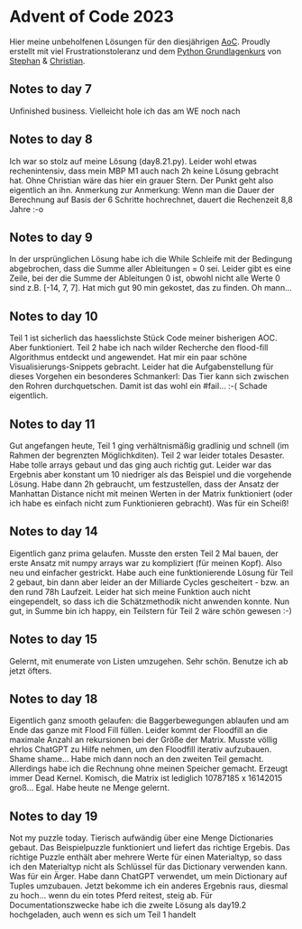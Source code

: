 # Advent of Code 2023

Hier meine unbeholfenen Lösungen für den diesjährigen [AoC](https://adventofcode.com/2023/).
Proudly erstellt mit viel Frustrationstoleranz und dem [Python Grundlagenkurs](https://open.sap.com/courses/python1) von [Stephan](https://github.com/stjaco62) & [Christian](https://drumm.sh).

## Notes to day 7
Unfinished business. Vielleicht hole ich das am WE noch nach

## Notes to day 8
Ich war so stolz auf meine Lösung (day8.21.py). Leider wohl etwas rechenintensiv, dass mein MBP M1 auch nach 2h keine Lösung gebracht hat. Ohne Christian wäre das hier ein grauer Stern. Der Punkt geht also eigentlich an ihn.
Anmerkung zur Anmerkung: Wenn man die Dauer der Berechnung auf Basis der 6 Schritte hochrechnet, dauert die Rechenzeit 8,8 Jahre :-o  

## Notes to day 9
In der ursprünglichen Lösung habe ich die While Schleife mit der Bedingung abgebrochen, dass die Summe aller Ableitungen = 0 sei. Leider gibt es eine Zeile, bei der die Summe der Ableitungen 0 ist, obwohl nicht alle Werte 0 sind z.B. [-14, 7, 7]. Hat mich gut 90 min gekostet, das zu finden. Oh mann...

## Notes to day 10
Teil 1 ist sicherlich das haesslichste Stück Code meiner bisherigen AOC. Aber funktioniert.
Teil 2 habe ich nach wilder Recherche den flood-fill Algorithmus entdeckt und angewendet. Hat mir ein paar schöne Visualisierungs-Snippets gebracht. Leider hat die Aufgabenstellung für dieses Vorgehen ein besonderes Schmankerl: Das Tier kann sich zwischen den Rohren durchquetschen. Damit ist das wohl ein #fail... :-( 
Schade eigentlich.

## Notes to day 11
Gut angefangen heute, Teil 1 ging verhältnismäßig gradlinig und schnell (im Rahmen der begrenzten Möglichkditen). Teil 2 war leider totales Desaster. Habe tolle arrays gebaut und das ging auch richtig gut. Leider war das Ergebnis aber konstant um 10 niedriger als das Beispiel und die vorgehende Lösung. Habe dann 2h gebraucht, um festzustellen, dass der Ansatz der Manhattan Distance nicht mit meinen Werten in der Matrix funktioniert (oder ich habe es einfach nicht zum Funktionieren gebracht). Was für ein Scheiß!

## Notes to day 14
Eigentlich ganz prima gelaufen. Musste den ersten Teil 2 Mal bauen, der erste Ansatz mit numpy arrays war zu kompliziert (für meinen Kopf). Also neu und einfacher gestrickt. Habe auch eine funktionierende Lösung für Teil 2 gebaut, bin dann aber leider an der Milliarde Cycles gescheitert - bzw. an den rund 78h Laufzeit. Leider hat sich meine Funktion auch nicht eingependelt, so dass ich die Schätzmethodik nicht anwenden konnte. Nun gut, in Summe bin ich happy, ein Teilstern für Teil 2 wäre schön gewesen :-)

## Notes to day 15
Gelernt, mit enumerate von Listen umzugehen. Sehr schön. Benutze ich ab jetzt öfters.

## Notes to day 18
Eigentlich ganz smooth gelaufen: die Baggerbewegungen ablaufen und am Ende das ganze mit Flood Fill füllen. Leider kommt der Floodfill an die maximale Anzahl an rekursionen bei der Größe der Matrix. Musste völlig ehrlos ChatGPT zu Hilfe nehmen, um den Floodfill iterativ aufzubauen. Shame shame... 
Habe mich dann noch an den zweiten Teil gemacht. Allerdings habe ich die Rechnung ohne meinen Speicher gemacht. Erzeugt immer Dead Kernel. Komisch, die Matrix ist lediglich 10787185 x 16142015 groß... Egal. Habe heute ne Menge gelernt.  

## Notes to day 19
Not my puzzle today. Tierisch aufwändig über eine Menge Dictionaries gebaut. Das Beispielpuzzle funktioniert und liefert das richtige Ergebis. Das richtige Puzzle enthält aber mehrere Werte für einen Materialtyp, so dass ich den Materialtyp nicht als Schlüssel für das Dictionary verwenden kann. Was für ein Ärger. Habe dann ChatGPT verwendet, um mein Dictionary auf Tuples umzubauen. Jetzt bekomme ich ein anderes Ergebnis raus, diesmal zu hoch... wenn du ein totes Pferd reitest, steig ab. Für Documentationszwecke habe ich die zweite Lösung als day19.2 hochgeladen, auch wenn es sich um Teil 1 handelt

